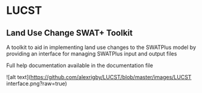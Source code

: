 # LUCST
## Land Use Change SWAT+ Toolkit
A toolkit to aid in implementing land use changes to the SWATPlus model by providing an interface for managing SWATPlus input and output files

Full help documentation available in the documentation file

![alt text](https://github.com/alexrigby/LUCST/blob/master/images/LUCST interface.png?raw=true)

